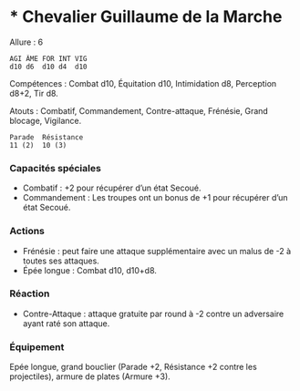 # * Chevalier Guillaume de la Marche

Allure : 6


	AGI	ÂME	FOR	INT	VIG
	d10	d6	d10	d4	d10

Compétences : Combat d10, Équitation d10, Intimidation d8, Perception d8+2, Tir d8.

Atouts : Combatif, Commandement, Contre-attaque, Frénésie, Grand blocage, Vigilance.

	Parade	Résistance
	11 (2)	10 (3)

### Capacités spéciales

- Combatif : +2 pour récupérer d’un état Secoué.
- Commandement : Les troupes ont un bonus de +1 pour récupérer d’un état Secoué.

### Actions

- Frénésie : peut faire une attaque supplémentaire avec un malus de -2 à toutes ses attaques.
- Épée longue : Combat d10, d10+d8.

### Réaction 

- Contre-Attaque : attaque gratuite par round à -2 contre un adversaire ayant raté son attaque.

### Équipement
Epée longue, grand bouclier (Parade +2, Résistance +2 contre les projectiles), armure de plates (Armure +3).
